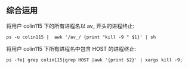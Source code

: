 ## 综合运用
将用户 colin115 下的所有进程名以 av_ 开头的进程终止:
```
ps -u colin115 |  awk '/av_/ {print "kill -9 " $1}' | sh
```

将用户 colin115 下所有进程名中包含 HOST 的进程终止:
```
ps -fe| grep colin115|grep HOST |awk '{print $2}' | xargs kill -9;
```